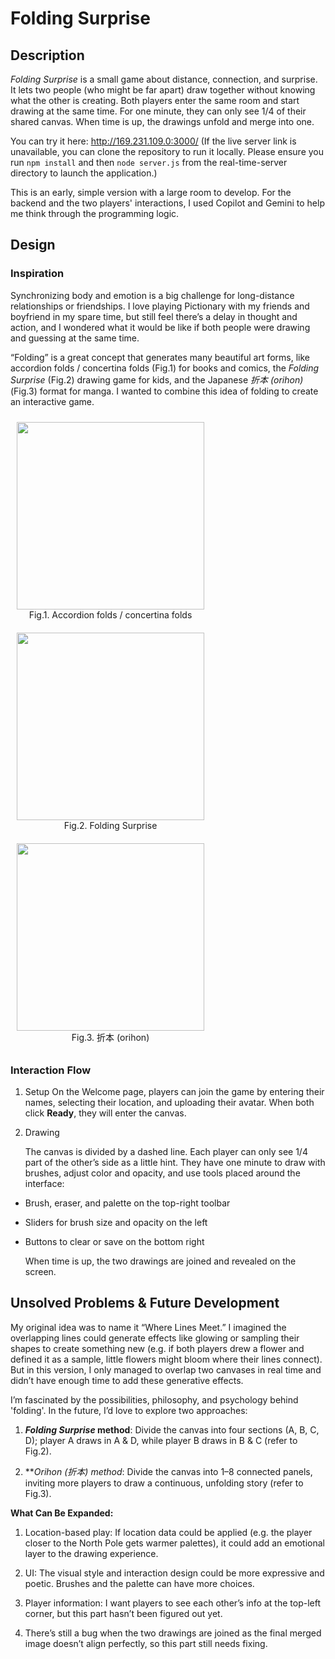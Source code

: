 # Folding Surprise

## Description

*Folding Surprise* is a small game about distance, connection, and surprise. It lets two people (who might be far apart) draw together without knowing what the other is creating. Both players enter the same room and start drawing at the same time. For one minute, they can only see 1/4 of their shared canvas. When time is up, the drawings unfold and merge into one.

You can try it here: http://169.231.109.0:3000/ (If the live server link is unavailable, you can clone the repository to run it locally. Please ensure you run `npm install` and then `node server.js` from the real-time-server directory to launch the application.)

This is an early, simple version with a large room to develop. For the backend and the two players' interactions, I used Copilot and Gemini to help me think through the programming logic.

## Design

### Inspiration

Synchronizing body and emotion is a big challenge for long-distance relationships or friendships. I love playing Pictionary with my friends and boyfriend in my spare time, but still feel there’s a delay in thought and action, and I wondered what it would be like if both people were drawing and guessing at the same time.

“Folding” is a great concept that generates many beautiful art forms, like accordion folds / concertina folds (Fig.1) for books and comics, the *Folding Surprise* (Fig.2) drawing game for kids, and the Japanese *折本 (orihon)* (Fig.3) format for manga. I wanted to combine this idea of folding to create an interactive game.

<p align="center">
  <figure style="display:inline-block; text-align:center; margin:10px;">
    <img src="https://geechungdesign.com/case-studies/images/iasiaworks/iasiaworks-05.jpg" width="300">
    <figcaption>Fig.1. Accordion folds / concertina folds</figcaption>
  </figure>
  <figure style="display:inline-block; text-align:center; margin:10px;">
    <img src="https://encrypted-tbn0.gstatic.com/images?q=tbn:ANd9GcQbTFqt-vUvxMRIIGCnc1sWR8tLNKcuxGlWpA&s" width="300">
    <figcaption>Fig.2. Folding Surprise </figcaption>
  </figure>
  <figure style="display:inline-block; text-align:center; margin:10px;">
    <img src="https://livedoor.sp.blogimg.jp/m_kanata/imgs/9/b/9ba82789.jpg" width="300">
    <figcaption>Fig.3. 折本 (orihon)</figcaption>
  </figure>
</p>

### Interaction Flow
1. Setup
    On the Welcome page, players can join the game by entering their names, selecting their location, and uploading their avatar. When both click **Ready**, they will enter the canvas.

2. Drawing

    The canvas is divided by a dashed line. Each player can only see 1/4 part of the other’s side as a little hint. They have one minute to draw with brushes, adjust color and opacity, and use tools placed around the interface:

-   Brush, eraser, and palette on the top-right toolbar
-   Sliders for brush size and opacity on the left
-   Buttons to clear or save on the bottom right

    When time is up, the two drawings are joined and revealed on the screen.

## Unsolved Problems & Future Development

My original idea was to name it “Where Lines Meet.” I imagined the overlapping lines could generate effects like glowing or sampling their shapes to create something new (e.g. if both players drew a flower and defined it as a sample, little flowers might bloom where their lines connect). But in this version, I only managed to overlap two canvases in real time and didn’t have enough time to add these generative effects.

I’m fascinated by the possibilities, philosophy, and psychology behind 'folding'. In the future, I’d love to explore two approaches:

1. ***Folding Surprise* method**: Divide the canvas into four sections (A, B, C, D); player A draws in A & D, while player B draws in B & C (refer to Fig.2).

2. ***Orihon (折本) *method**: Divide the canvas into 1–8 connected panels, inviting more players to draw a continuous, unfolding story (refer to Fig.3).


**What Can Be Expanded:**

1. Location-based play: If location data could be applied (e.g. the player closer to the North Pole gets warmer palettes), it could add an emotional layer to the drawing experience.

2. UI: The visual style and interaction design could be more expressive and poetic. Brushes and the palette can have more choices. 

3. Player information: I want players to see each other’s info at the top-left corner, but this part hasn’t been figured out yet.

4. There’s still a bug when the two drawings are joined as the final merged image doesn’t align perfectly, so this part still needs fixing.

